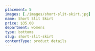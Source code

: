 ```yaml
---
placement: 5
images: [./images/short-slit-skirt.jpg]
name: Short Slit Skirt
price: $35.00
department: womens
type: bottoms
slug: short-slit-skirt
contentType: product details
---
```


